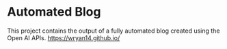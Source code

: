 # Automated Blog

This project contains the output of a fully automated blog created using the Open AI APIs. 
https://wryan14.github.io/
